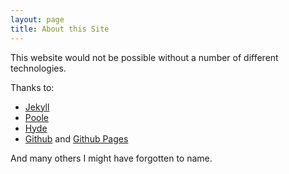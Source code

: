```yaml
---
layout: page
title: About this Site 
---
```


This website would not be possible without a number of different technologies.

Thanks to:

 - [Jekyll](https://jekyllrb.com/) 
 - [Poole](http://getpoole.com/)
 - [Hyde](https://github.com/poole/hyde)
 - [Github](https://github.com) and [Github Pages](https://pages.github.com/)

 And many others I might have forgotten to name.
